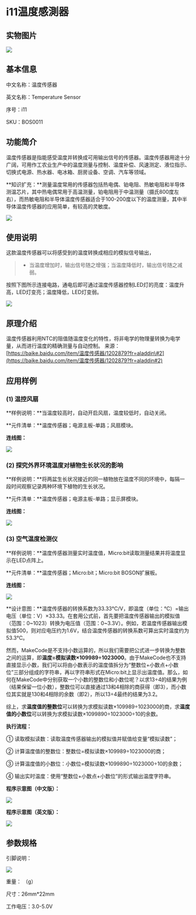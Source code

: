 # i11温度感測器

## 实物图片

![](.gitbook/assets/boson-wen-du-chuan-gan-qi-shi-wu-tu-pian.jpg)

## 基本信息

中文名称：温度传感器

英文名称：Temperature Sensor

序号：i11

SKU：BOS0011

## 功能简介

温度传感器是指能感受温度并转换成可用输出信号的传感器。温度传感器用途十分广阔，可用作工农业生产中的温度测量与控制、温度补偿、风速测定、液位指示、切换式电源、热水器、电冰箱、厨房设备、空调、汽车等领域。

**知识扩充：**测量温度常用的传感器包括热电偶、铂电阻、热敏电阻和半导体测温芯片，其中热电偶常用于高温测量，铂电阻用于中温测量（摄氏800度左右），而热敏电阻和半导体温度传感器适合于100-200度以下的温度测量，其中半导体温度传感器的应用简单，有较高的灵敏度。

![](.gitbook/assets/boson-wen-du-chuan-gan-qi-mo-kuai-jian-jie.png)

## 使用说明

这款温度传感器可以将感受到的温度转换成相应的模拟信号输出，

> * 当温度增加时，输出信号随之增强；当温度降低时，输出信号随之减弱。

按照下图所示连接电路，通电后即可通过温度传感器控制LED灯的亮度：温度升高，LED灯变亮；温度降低，LED灯变弱。

![](.gitbook/assets/boson-wen-du-chuan-gan-qi-shi-yong-shuo-ming.png)

## 原理介绍

温度传感器利用NTC的阻值随温度变化的特性，将非电学的物理量转换为电学量，从而进行温度的精确测量与自动控制。 来源：[https://baike.baidu.com/item/温度传感器/1202879?fr=aladdin\#2](https://baike.baidu.com/item/温度传感器/1202879?fr=aladdin#2)

## 应用样例

### \(1\) 温控风扇

**样例说明：**当温度较高时，自动开启风扇，温度较低时，自动关闭。

**元件清单：**温度传感器；电源主板-单路；风扇模块。

**连线图：**

![](.gitbook/assets/boson-wen-du-chuan-gan-qi-ying-yong-yang-li-1-lian-xian-tu.png)

### \(2\) 探究外界环境温度对植物生长状况的影响

**样例说明：**将两盆生长状况接近的同一植物放在温度不同的环境中，每隔一段时间观察记录两种环境下植物的生长状况。

**元件清单：**温度传感器；电源主板-单路；显示屏模块。

**连线图：**

![](.gitbook/assets/boson-wen-du-chuan-gan-qi-ying-yong-yang-li-2-lian-xian-tu.png)

### \(3\) 空气温度检测仪

**样例说明：**温度传感器测量实时温度值，Micro:bit读取测量结果并将温度显示在LED点阵上。

**元件清单：**温度传感器；Micro:bit；Micro:bit BOSON扩展板。

**连线图：**

![](.gitbook/assets/boson-wen-du-chuan-gan-qi-ying-yong-yang-li-3-lian-xian-tu.png)

**设计意图：**温度传感器的转换系数为33.33℃/V，即温度（单位：℃）=输出电压（单位：V）×33.33。在套用公式前，首先要把温度传感器输出的模拟值（范围：0~1023）转换为电压值（范围：0~3.3V）。例如，若温度传感器输出模拟值500，则对应电压约为1.6V，结合温度传感器的转换系数可算出实时温度约为53.3℃。

然而，MakeCode是不支持小数运算的，所以我们需要把公式进一步转换为整数之间的运算，即**温度=模拟读数×109989÷1023000**。由于MakeCode也不支持直接显示小数，我们可以将由小数表示的温度值拆分为“整数位+小数点+小数位”三部分组成的字符串，再以字符串形式在Micro:bit上显示出温度值。那么，如何在MakeCode中分别获取一个小数的整数位和小数位呢？以求13÷4的结果为例（结果保留一位小数），整数位可以直接通过13和4相除的商获得（即3），而小数位其实就是130和4相除的余数（即2），所以13÷4最终的结果为3.2。

综上，求**温度值的整数位**可以转换为求模拟读数×109989÷1023000的商，求**温度值的小数位**可以转换为求模拟读数×1099890÷1023000÷10的余数。

**执行流程：**

① 读取模拟读数：读取温度传感器输出的模拟值并赋值给变量“模拟读数”；

② 计算温度值的整数位：整数位=模拟读数×109989÷1023000的商；

③ 计算温度值的小数位：小数位=模拟读数×1099890÷1023000÷10的余数；

④ 输出实时温度：使用“整数位+小数点+小数位”的形式输出温度字符串。

**程序示意图（中文版）：**

![](.gitbook/assets/boson-wen-du-chuan-gan-qi-ying-yong-yang-li-3-cheng-xu-shi-yi-tu-zhong-wen-ban.png)

**程序示意图（英文版）：**

![](.gitbook/assets/boson-wen-du-chuan-gan-qi-ying-yong-yang-li-3-cheng-xu-shi-yi-tu-ying-wen-ban.png)

## 参数规格

引脚说明：

![](.gitbook/assets/boson-wen-du-chuan-gan-qi-yin-jiao-shuo-ming.png)

重量： （g）

尺寸：26mm\*22mm

工作电压：3.0-5.0V

